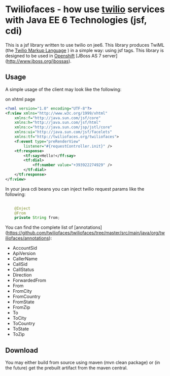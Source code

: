 Twiliofaces - how use  [twilio](http://www.twilio.com) services with Java EE 6 Technologies (jsf, cdi)
=============================


This is a jsf library written to use twilio on jee6. This library produces TwiML (the [Twilio Markup Language](http://www.twilio.com/docs/api/twiml) ) in a simple way: using jsf tags. 
This library is designed to be used in [Openshift](https://www.openshift.com) [JBoss AS 7 server] (http://www.jboss.org/jbossas).

Usage
-----
A simple usage of the client may look like the following:

on xhtml page
```xml
<?xml version="1.0" encoding="UTF-8"?>
<f:view xmlns="http://www.w3c.org/1999/xhtml"
	xmlns:f="http://java.sun.com/jsf/core"
	xmlns:h="http://java.sun.com/jsf/html"
	xmlns:c="http://java.sun.com/jsp/jstl/core"
	xmlns:ui="http://java.sun.com/jsf/facelets"
	xmlns:tf="http://twiliofaces.org/twiliofaces">
	<f:event type="preRenderView"
		listener="#{requestController.init}" />
	<tf:response>
		<tf:say>Hello!</ff:say>
		<tf:dial>
			<ff:number value="+393922274929" />
		</tf:dial>
	</tf:response>
</f:view>
```

In your java cdi beans you can inject twilio request params like the following:
```java
	
	@Inject
	@From
	private String from;

```
You can find the complete list of [annotations] (https://github.com/twiliofaces/twiliofaces/tree/master/src/main/java/org/twiliofaces/annotations):


 - AccountSid
 - ApiVersion
 - CallerName
 - CallSid
 - CallStatus
 - Direction
 - ForwardedFrom
 - From
 - FromCity
 - FromCountry
 - FromState
 - FromZip
 - To
 - ToCity
 - ToCountry
 - ToState
 - ToZip

Download 
--------
You may either build from source using maven (mvn clean package) or (in the future) get the prebuilt artifact from the maven central.